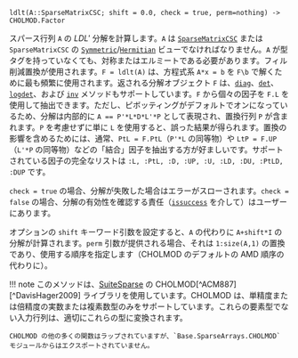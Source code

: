 ```
ldlt(A::SparseMatrixCSC; shift = 0.0, check = true, perm=nothing) -> CHOLMOD.Factor
```

スパース行列 `A` の $LDL'$ 分解を計算します。`A` は [`SparseMatrixCSC`](@ref) または `SparseMatrixCSC` の [`Symmetric`](@ref)/[`Hermitian`](@ref) ビューでなければなりません。`A` が型タグを持っていなくても、対称またはエルミートである必要があります。フィル削減置換が使用されます。`F = ldlt(A)` は、方程式系 `A*x = b` を `F\b` で解くために最も頻繁に使用されます。返される分解オブジェクト `F` は、[`diag`](@ref)、[`det`](@ref)、[`logdet`](@ref)、および [`inv`](@ref) メソッドもサポートしています。`F` から個々の因子を `F.L` を使用して抽出できます。ただし、ピボッティングがデフォルトでオンになっているため、分解は内部的に `A == P'*L*D*L'*P` として表現され、置換行列 `P` が含まれます。`P` を考慮せずに単に `L` を使用すると、誤った結果が得られます。置換の影響を含めるためには、通常、`PtL = F.PtL`（`P'*L` の同等物）や `LtP = F.UP`（`L'*P` の同等物）などの「結合」因子を抽出する方が好ましいです。サポートされている因子の完全なリストは `:L, :PtL, :D, :UP, :U, :LD, :DU, :PtLD, :DUP` です。

`check = true` の場合、分解が失敗した場合はエラーがスローされます。`check = false` の場合、分解の有効性を確認する責任（[`issuccess`](@ref) を介して）はユーザーにあります。

オプションの `shift` キーワード引数を設定すると、`A` の代わりに `A+shift*I` の分解が計算されます。`perm` 引数が提供される場合、それは `1:size(A,1)` の置換であり、使用する順序を指定します（CHOLMOD のデフォルトの AMD 順序の代わりに）。

!!! note
    このメソッドは、[SuiteSparse](https://github.com/DrTimothyAldenDavis/SuiteSparse) の CHOLMOD[^ACM887][^DavisHager2009] ライブラリを使用しています。CHOLMOD は、単精度または倍精度の実数または複素数型のみをサポートしています。これらの要素型でない入力行列は、適切にこれらの型に変換されます。

    CHOLMOD の他の多くの関数はラップされていますが、`Base.SparseArrays.CHOLMOD` モジュールからはエクスポートされていません。

